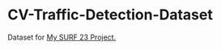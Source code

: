 # CV-Traffic-Detection-Dataset
Dataset for [My SURF 23 Project.](https://github.com/NomotoK/SURF23-YOLO-Traffic-Accident-Detection)
